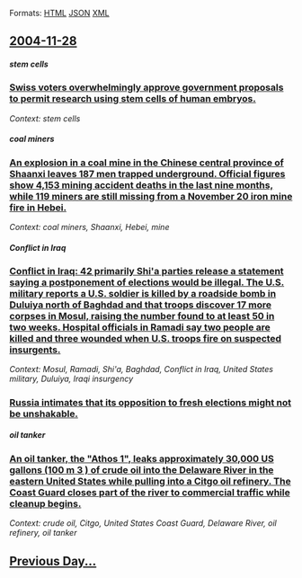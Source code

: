
Formats: [HTML](2004/11/28/index.html)  [JSON](2004/11/28/index.json)  [XML](2004/11/28/index.xml)  

## [2004-11-28](/news/2004/11/28/index.md)

##### stem cells
### [ Swiss voters overwhelmingly approve government proposals to permit research using stem cells of human embryos. ](/news/2004/11/28/swiss-voters-overwhelmingly-approve-government-proposals-to-permit-research-using-stem-cells-of-human-embryos.md)
_Context: stem cells_

##### coal miners
### [ An explosion in a coal mine in the Chinese central province of Shaanxi leaves 187 men trapped underground. Official figures show 4,153 mining accident deaths in the last nine months, while 119 miners are still missing from a November 20 iron mine fire in Hebei. ](/news/2004/11/28/an-explosion-in-a-coal-mine-in-the-chinese-central-province-of-shaanxi-leaves-187-men-trapped-underground-official-figures-show-4-153-mini.md)
_Context: coal miners, Shaanxi, Hebei, mine_

##### Conflict in Iraq
### [ Conflict in Iraq: 42 primarily Shi'a parties release a statement saying a postponement of elections would be illegal. The U.S. military reports a U.S. soldier is killed by a roadside bomb in Duluiya north of Baghdad and that troops discover 17 more corpses in Mosul, raising the number found to at least 50 in two weeks. Hospital officials in Ramadi say two people are killed and three wounded when U.S. troops fire on suspected insurgents. ](/news/2004/11/28/conflict-in-iraq-42-primarily-shi-a-parties-release-a-statement-saying-a-postponement-of-elections-would-be-illegal-the-u-s-military-rep.md)
_Context: Mosul, Ramadi, Shi'a, Baghdad, Conflict in Iraq, United States military, Duluiya, Iraqi insurgency_

##### 
### [ Russia intimates that its opposition to fresh elections might not be unshakable. ](/news/2004/11/28/russia-intimates-that-its-opposition-to-fresh-elections-might-not-be-unshakable.md)
##### oil tanker
### [ An oil tanker, the "Athos 1", leaks approximately 30,000 US gallons (100 m 3 ) of crude oil into the Delaware River in the eastern United States while pulling into a Citgo oil refinery. The Coast Guard closes part of the river to commercial traffic while cleanup begins. ](/news/2004/11/28/an-oil-tanker-the-athos-1-leaks-approximately-30-000-us-gallons-100-m-3-of-crude-oil-into-the-delaware-river-in-the-eastern-united-s.md)
_Context: crude oil, Citgo, United States Coast Guard, Delaware River, oil refinery, oil tanker_

## [Previous Day...](/news/2004/11/27/index.md)

